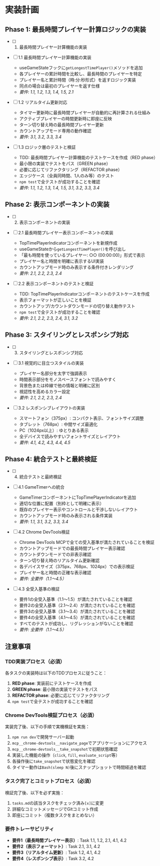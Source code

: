 # 実装計画

## Phase 1: 最長時間プレイヤー計算ロジックの実装

- [ ] 1. 最長時間プレイヤー計算機能の実装
- [ ] 1.1 最長時間プレイヤー計算機能の実装
  - useGameStateフックに`getLongestTimePlayer()`メソッドを追加
  - 各プレイヤーの累計時間を比較し、最長時間のプレイヤーを特定
  - プレイヤー名と累計時間（時:分:秒形式）を返すロジック実装
  - 同点の場合は最初のプレイヤーを返す仕様
  - _要件: 1.1, 1.2, 1.3, 1.4, 1.5, 2.1_

- [ ] 1.2 リアルタイム更新対応
  - タイマー更新時に最長時間プレイヤーが自動的に再計算される仕組み
  - アクティブプレイヤーの時間更新時に即座に反映
  - ターン切り替え時の最長時間プレイヤー更新
  - カウントアップモード専用の動作確認
  - _要件: 3.1, 3.2, 3.3, 3.4_

- [ ] 1.3 ロジック層のテストと検証
  - TDD: 最長時間プレイヤー計算機能のテストケースを作成（RED phase）
  - 最小限の実装でテストをパス（GREEN phase）
  - 必要に応じてリファクタリング（REFACTOR phase）
  - エッジケース（全員同時間、1人のみ等）のテスト
  - `npm test`で全テストが成功することを確認
  - _要件: 1.1, 1.2, 1.3, 1.4, 1.5, 3.1, 3.2, 3.3, 3.4_

## Phase 2: 表示コンポーネントの実装

- [ ] 2. 表示コンポーネントの実装
- [ ] 2.1 最長時間プレイヤー表示コンポーネントの実装
  - TopTimePlayerIndicatorコンポーネントを新規作成
  - useGameStateから`getLongestTimePlayer()`を呼び出し
  - 「最も時間を使っているプレイヤー: ○○ (00:00:00)」形式で表示
  - プレイヤー名と時間を明確に表示するUI実装
  - カウントアップモード時のみ表示する条件付きレンダリング
  - _要件: 2.1, 2.2, 2.3, 2.4_

- [ ] 2.2 表示コンポーネントのテストと検証
  - TDD: TopTimePlayerIndicatorコンポーネントのテストケースを作成
  - 表示フォーマットが正しいことを検証
  - カウントアップ/カウントダウンモードの切り替え動作テスト
  - `npm test`で全テストが成功することを確認
  - _要件: 2.1, 2.2, 2.3, 2.4, 3.1, 3.2_

## Phase 3: スタイリングとレスポンシブ対応

- [ ] 3. スタイリングとレスポンシブ対応
- [ ] 3.1 視覚的に目立つスタイルの実装
  - プレイヤー名部分を太字で強調表示
  - 時間表示部分をモノスペースフォントで読みやすく
  - 背景色または枠線で他の情報と明確に区別
  - 視認性を高めるカラー設定
  - _要件: 2.1, 2.2, 2.3, 2.4_

- [ ] 3.2 レスポンシブレイアウトの実装
  - スマートフォン（375px）: コンパクト表示、フォントサイズ調整
  - タブレット（768px）: 中間サイズ最適化
  - PC（1024px以上）: ゆとりある表示
  - 全デバイスで読みやすいフォントサイズとレイアウト
  - _要件: 4.1, 4.2, 4.3, 4.4, 4.5_

## Phase 4: 統合テストと最終検証

- [ ] 4. 統合テストと最終検証
- [ ] 4.1 GameTimerへの統合
  - GameTimerコンポーネントにTopTimePlayerIndicatorを追加
  - 適切な位置に配置（別枠として明確に表示）
  - 既存のプレイヤー表示やコントロールと干渉しないレイアウト
  - カウントアップモード時のみ表示される条件実装
  - _要件: 1.1, 3.1, 3.2, 3.3, 3.4_

- [ ] 4.2 Chrome DevTools検証
  - Chrome DevTools MCPで全ての受入基準が満たされていることを検証
  - カウントアップモードでの最長時間プレイヤー表示確認
  - カウントダウンモードでの非表示確認
  - ターン切り替え時のリアルタイム更新確認
  - 各デバイスサイズ（375px、768px、1024px）での表示検証
  - プレイヤー名と時間の正確な表示確認
  - _要件: 全要件（1.1〜4.5）_

- [ ] 4.3 全受入基準の検証
  - 要件1の全受入基準（1.1〜1.5）が満たされていることを確認
  - 要件2の全受入基準（2.1〜2.4）が満たされていることを確認
  - 要件3の全受入基準（3.1〜3.4）が満たされていることを確認
  - 要件4の全受入基準（4.1〜4.5）が満たされていることを確認
  - すべてのテストが成功し、リグレッションがないことを確認
  - _要件: 全要件（1.1〜4.5）_

## 注意事項

### TDD実装プロセス（必須）
各タスクの実装時は以下のTDDプロセスに従うこと：
1. **RED phase**: 実装前にテストケースを作成
2. **GREEN phase**: 最小限の実装でテストをパス
3. **REFACTOR phase**: 必要に応じてリファクタリング
4. `npm test`で全テストが成功することを確認

### Chrome DevTools検証プロセス（必須）
実装完了後、以下の手順で実機検証を実施：
1. `npm run dev`で開発サーバー起動
2. `mcp__chrome-devtools__navigate_page`でアプリケーションにアクセス
3. `mcp__chrome-devtools__take_snapshot`で初期状態確認
4. 実装した機能の操作（`click`, `fill`, `evaluate_script`等）
5. 各操作後に`take_snapshot`で状態変化を確認
6. タイマー動作は`Bash(sleep N)`後にスナップショットで時間経過を確認

### タスク完了とコミットプロセス（必須）
検証完了後、以下を必ず実施：
1. `tasks.md`の該当タスクをチェック済み`[x]`に変更
2. 詳細なコミットメッセージでGitコミット作成
3. 即座にコミット（複数タスクをまとめない）

### 要件トレーサビリティ
- **要件1（最長時間プレイヤー表示）**: Task 1.1, 1.2, 2.1, 4.1, 4.2
- **要件2（表示フォーマット）**: Task 2.1, 3.1, 4.2
- **要件3（リアルタイム更新）**: Task 1.2, 4.1, 4.2
- **要件4（レスポンシブ表示）**: Task 3.2, 4.2
